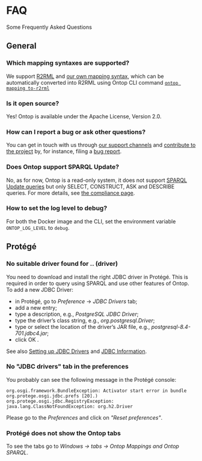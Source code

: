 # FAQ

Some Frequently Asked Questions

## General

### Which mapping syntaxes are supported?
We support [R2RML](https://www.w3.org/TR/r2rml/) and [our own mapping syntax](/guide/advanced/mapping-language), which can be automatically converted into R2RML using Ontop CLI command [`ontop mapping to-r2rml`](/guide/cli#ontop-mapping-to-r2rml)

### Is it open source?
Yes! Ontop is available under the Apache License, Version 2.0.

### How can I report a bug or ask other questions?
You can get in touch with us through [our support channels](/community/support) and [contribute to the project](/community/contributing/)
by, for instance, filing a [bug report](/community/contributing/bug-report).

### Does Ontop support SPARQL Update?
No, as for now, Ontop is a read-only system, it does not support [SPARQL Update queries](https://www.w3.org/TR/sparql11-update/) but only SELECT, CONSTRUCT, ASK and DESCRIBE queries. For more details, see [the compliance page](/guide/compliance).

### How to set the log level to debug?
For both the Docker image and the CLI, set the environment variable `ONTOP_LOG_LEVEL` to `debug`.

## Protégé
### No suitable driver found for .. (driver)

You need to download and install the right JDBC driver in Protégé.
This is required in order to query using SPARQL and use other features of Ontop. To add a new JDBC Driver:
* in Protégé, go to *Preference* -> *JDBC Drivers* tab;
* add a new entry;
* type a description, e.g., *PostgreSQL JDBC Driver*;
* type the driver’s class string, e.g., *org.postgresql.Driver*;
* type or select the location of the driver’s JAR file, e.g., *postgresql-8.4-701.jdbc4.jar*;
* click OK .

See also
[Setting up JDBC Drivers](https://github.com/ontop/ontop/wiki/ontopProInstallation#setting-up-the-jdbc-drivers-in-protege)
and [JDBC Information](https://github.com/ontop/ontop/wiki/ObdalibPluginJDBC).


### No "JDBC drivers" tab in the preferences
You probably can see the following message in the Protégé console:
```
org.osgi.framework.BundleException: Activator start error in bundle org.protege.osgi.jdbc.prefs [20].)
org.protege.osgi.jdbc.RegistryException: java.lang.ClassNotFoundException: org.h2.Driver
```

Please go to the *Preferences* and click on *"Reset preferences"*.

### Protégé does not show the Ontop tabs
To see the tabs go to *Windows -> tabs -> Ontop Mappings and Ontop SPARQL*.

